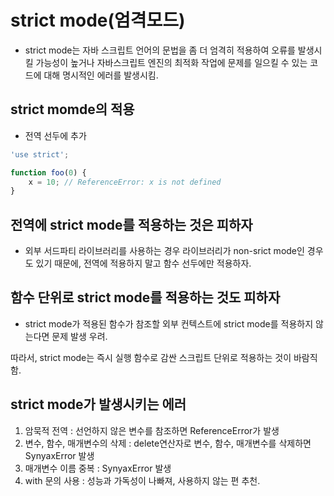 # strict mode(엄격모드)
- strict mode는 자바 스크립트 언어의 문법을 좀 더 엄격히 적용하여 오류를 발생시킬 가능성이 높거나 자바스크립트 엔진의 최적화 작업에 문제를 일으킬 수 있는 코드에 대해 명시적인 에러를 발생시킴.

## strict momde의 적용
- 전역 선두에 추가
```javascript
'use strict';

function foo(0) {
    x = 10; // ReferenceError: x is not defined
}
```

## 전역에 strict mode를 적용하는 것은 피하자
- 외부 서드파티 라이브러리를 사용하는 경우 라이브러리가 non-srict mode인 경우도 있기 때문에, 전역에 적용하지 말고 함수 선두에만 적용하자.

## 함수 단위로 strict mode를 적용하는 것도 피하자
- strict mode가 적용된 함수가 참조할 외부 컨텍스트에 strict mode를 적용하지 않는다면 문제 발생 우려.

따라서, strict mode는 즉시 실행 함수로 감싼 스크립트 단위로 적용하는 것이 바람직함.

## strict mode가 발생시키는 에러 
1) 암묵적 전역 : 선언하지 않은 변수를 참조하면 ReferenceError가 발생
2) 변수, 함수, 매개변수의 삭제 : delete연산자로 변수, 함수, 매개변수를 삭제하면 SynyaxError 발생
3) 매개변수 이름 중복 : SynyaxError 발생
4) with 문의 사용 : 성능과 가독성이 나빠져, 사용하지 않는 편 추천.
